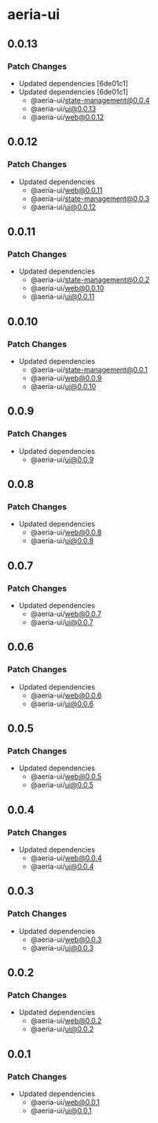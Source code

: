 # aeria-ui

## 0.0.13

### Patch Changes

- Updated dependencies [6de01c1]
- Updated dependencies [6de01c1]
  - @aeria-ui/state-management@0.0.4
  - @aeria-ui/ui@0.0.13
  - @aeria-ui/web@0.0.12

## 0.0.12

### Patch Changes

- Updated dependencies
  - @aeria-ui/web@0.0.11
  - @aeria-ui/state-management@0.0.3
  - @aeria-ui/ui@0.0.12

## 0.0.11

### Patch Changes

- Updated dependencies
  - @aeria-ui/state-management@0.0.2
  - @aeria-ui/web@0.0.10
  - @aeria-ui/ui@0.0.11

## 0.0.10

### Patch Changes

- Updated dependencies
  - @aeria-ui/state-management@0.0.1
  - @aeria-ui/web@0.0.9
  - @aeria-ui/ui@0.0.10

## 0.0.9

### Patch Changes

- Updated dependencies
  - @aeria-ui/ui@0.0.9

## 0.0.8

### Patch Changes

- Updated dependencies
  - @aeria-ui/web@0.0.8
  - @aeria-ui/ui@0.0.8

## 0.0.7

### Patch Changes

- Updated dependencies
  - @aeria-ui/web@0.0.7
  - @aeria-ui/ui@0.0.7

## 0.0.6

### Patch Changes

- Updated dependencies
  - @aeria-ui/web@0.0.6
  - @aeria-ui/ui@0.0.6

## 0.0.5

### Patch Changes

- Updated dependencies
  - @aeria-ui/web@0.0.5
  - @aeria-ui/ui@0.0.5

## 0.0.4

### Patch Changes

- Updated dependencies
  - @aeria-ui/web@0.0.4
  - @aeria-ui/ui@0.0.4

## 0.0.3

### Patch Changes

- Updated dependencies
  - @aeria-ui/web@0.0.3
  - @aeria-ui/ui@0.0.3

## 0.0.2

### Patch Changes

- Updated dependencies
  - @aeria-ui/web@0.0.2
  - @aeria-ui/ui@0.0.2

## 0.0.1

### Patch Changes

- Updated dependencies
  - @aeria-ui/web@0.0.1
  - @aeria-ui/ui@0.0.1
